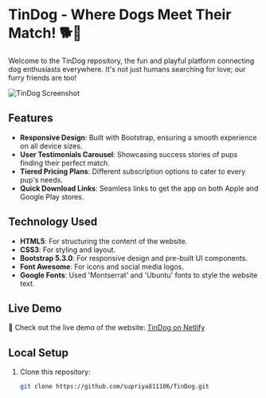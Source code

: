 # TinDog - Where Dogs Meet Their Match! 🐕💖

Welcome to the TinDog repository, the fun and playful platform connecting dog enthusiasts everywhere. It's not just humans searching for love; our furry friends are too!

![TinDog Screenshot](link-to-screenshot-image-if-you-have-one)

## Features

- **Responsive Design**: Built with Bootstrap, ensuring a smooth experience on all device sizes.
- **User Testimonials Carousel**: Showcasing success stories of pups finding their perfect match.
- **Tiered Pricing Plans**: Different subscription options to cater to every pup's needs.
- **Quick Download Links**: Seamless links to get the app on both Apple and Google Play stores.

## Technology Used

- **HTML5**: For structuring the content of the website.
- **CSS3**: For styling and layout.
- **Bootstrap 5.3.0**: For responsive design and pre-built UI components.
- **Font Awesome**: For icons and social media logos.
- **Google Fonts**: Used 'Montserrat' and 'Ubuntu' fonts to style the website text.

## Live Demo

🚀 Check out the live demo of the website: [TinDog on Netlify](https://dog-tindog.netlify.app/)

## Local Setup

1. Clone this repository:
   ```bash
   git clone https://github.com/supriya811106/TinDog.git
